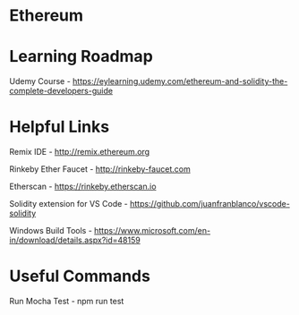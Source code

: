 # Ethereum

# Learning Roadmap

Udemy Course - https://eylearning.udemy.com/ethereum-and-solidity-the-complete-developers-guide


# Helpful Links

Remix IDE - http://remix.ethereum.org

Rinkeby Ether Faucet - http://rinkeby-faucet.com

Etherscan - https://rinkeby.etherscan.io

Solidity extension for VS Code - https://github.com/juanfranblanco/vscode-solidity

Windows Build Tools - https://www.microsoft.com/en-in/download/details.aspx?id=48159

# Useful Commands

Run Mocha Test - npm run test
